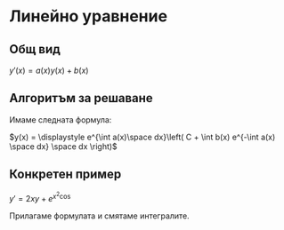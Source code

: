# Линейно уравнение

## Общ вид

$y'(x) = a(x)y(x) + b(x)$

## Алгоритъм за решаване

Имаме следната формула:

$y(x) = \displaystyle e^{\int a(x)\space dx}\left( C + \int b(x) e^{-\int a(x) \space dx} \space dx \right)$

## Конкретен пример

$y' = 2xy + e^{x^2 \cos}$

Прилагаме формулата и смятаме интегралите.